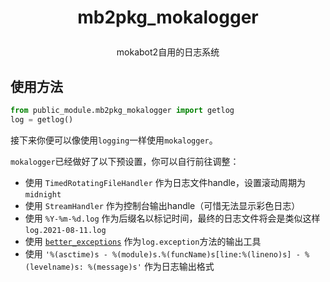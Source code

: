 # <p align="center">mb2pkg_mokalogger
<p align="center">mokabot2自用的日志系统

## 使用方法

```python
from public_module.mb2pkg_mokalogger import getlog
log = getlog()
```

接下来你便可以像使用`logging`一样使用`mokalogger`。

`mokalogger`已经做好了以下预设置，你可以自行前往调整：

 - 使用 `TimedRotatingFileHandler` 作为日志文件handle，设置滚动周期为`midnight`
 - 使用 `StreamHandler` 作为控制台输出handle（可惜无法显示彩色日志）
 - 使用 `%Y-%m-%d.log` 作为后缀名以标记时间，最终的日志文件将会是类似这样`log.2021-08-11.log`
 - 使用 [`better_exceptions`](https://github.com/Qix-/better-exceptions) 作为`log.exception`方法的输出工具
 - 使用 `'%(asctime)s - %(module)s.%(funcName)s[line:%(lineno)s] - %(levelname)s: %(message)s'` 作为日志输出格式
